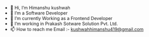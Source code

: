 - 👋 Hi, I’m Himanshu kushwah
- 👀 I’m a Software Developer
- 🌱 I’m currently Working as a Frontend Developer
- 💞️ I’m working in Prakash Sotware Solution Pvt. Ltd.
- 📫 How to reach me Email :- kushwahhimanshu419@gmail.com

<!---
himanshu222001/himanshu222001 is a ✨ special ✨ repository because its `README.md` (this file) appears on your GitHub profile.
You can click the Preview link to take a look at your changes.
--->
